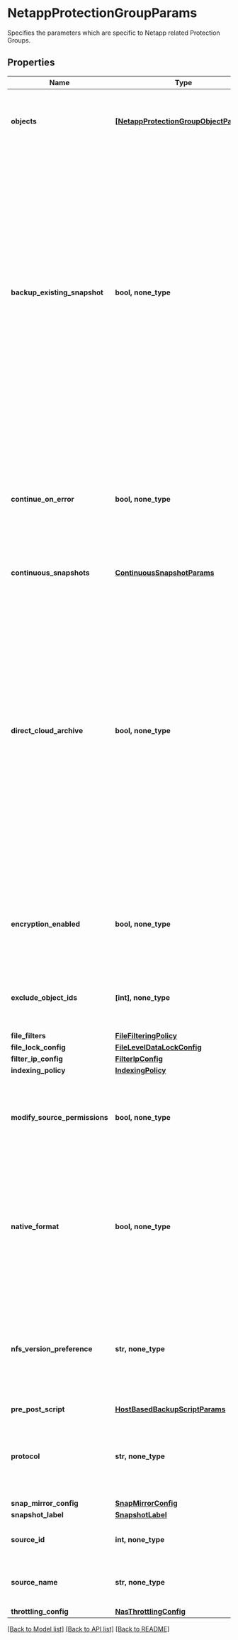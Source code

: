 # NetappProtectionGroupParams

Specifies the parameters which are specific to Netapp related Protection Groups.

## Properties
Name | Type | Description | Notes
------------ | ------------- | ------------- | -------------
**objects** | [**[NetappProtectionGroupObjectParams]**](NetappProtectionGroupObjectParams.md) | Specifies the objects to be included in the Protection Group. | 
**backup_existing_snapshot** | **bool, none_type** | Specifies that snapshot label is not set for Data-Protect Netapp Volumes backup. If field is set to true, existing oldest snapshot is used for backup and subsequent incremental will be selected in ascending order of snapshot create time on the source. If snapshot label is set, this field is set to false. | [optional] 
**continue_on_error** | **bool, none_type** | Specifies whether or not the Protection Group should continue regardless of whether or not an error was encountered during protection group run. | [optional] 
**continuous_snapshots** | [**ContinuousSnapshotParams**](ContinuousSnapshotParams.md) |  | [optional] 
**direct_cloud_archive** | **bool, none_type** | Specifies whether or not to store the snapshots in this run directly in an Archive Target instead of on the Cluster. If this is set to true, the associated policy must have exactly one Archive Target associated with it and the policy must be set up to archive after every run. Also, a Storage Domain cannot be specified. Default behavior is &#39;false&#39;. | [optional] 
**encryption_enabled** | **bool, none_type** | Specifies whether the protection group should use encryption while backup or not. | [optional] 
**exclude_object_ids** | **[int], none_type** | Specifies the objects to be excluded in the Protection Group. | [optional] 
**file_filters** | [**FileFilteringPolicy**](FileFilteringPolicy.md) |  | [optional] 
**file_lock_config** | [**FileLevelDataLockConfig**](FileLevelDataLockConfig.md) |  | [optional] 
**filter_ip_config** | [**FilterIpConfig**](FilterIpConfig.md) |  | [optional] 
**indexing_policy** | [**IndexingPolicy**](IndexingPolicy.md) |  | [optional] 
**modify_source_permissions** | **bool, none_type** | Specifies if the Netapp source permissions should be modified internally to allow backups. | [optional] 
**native_format** | **bool, none_type** | Specifies whether or not to enable native format for direct archive job. This field is set to true if native format should be used for archiving. | [optional] 
**nfs_version_preference** | **str, none_type** | Specifies the preference of NFS version to be backed up if a volume supports multiple versions of NFS. | [optional] 
**pre_post_script** | [**HostBasedBackupScriptParams**](HostBasedBackupScriptParams.md) |  | [optional] 
**protocol** | **str, none_type** | Specifies the preferred protocol to use if this device supports multiple protocols. | [optional] 
**snap_mirror_config** | [**SnapMirrorConfig**](SnapMirrorConfig.md) |  | [optional] 
**snapshot_label** | [**SnapshotLabel**](SnapshotLabel.md) |  | [optional] 
**source_id** | **int, none_type** | Specifies the id of the parent of the objects. | [optional] [readonly] 
**source_name** | **str, none_type** | Specifies the name of the parent of the objects. | [optional] [readonly] 
**throttling_config** | [**NasThrottlingConfig**](NasThrottlingConfig.md) |  | [optional] 

[[Back to Model list]](../README.md#documentation-for-models) [[Back to API list]](../README.md#documentation-for-api-endpoints) [[Back to README]](../README.md)


